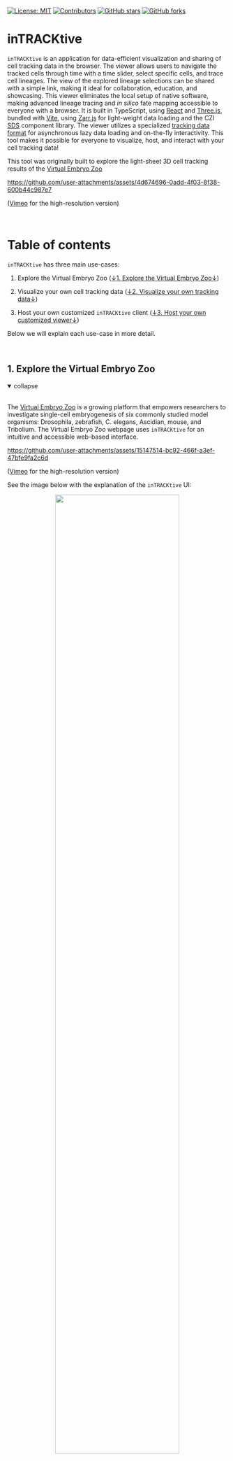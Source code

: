 [![License: MIT](https://img.shields.io/badge/License-MIT-yellow.svg)](https://opensource.org/licenses/MIT)
[![Contributors](https://img.shields.io/github/contributors-anon/royerlab/inTRACKtive)](https://github.com/royerlab/inTRACKtive/graphs/contributors)
[![GitHub stars](https://img.shields.io/github/stars/royerlab/inTRACKtive?style=social)](https://github.com/royerlab/inTRACKtive/)
[![GitHub forks](https://img.shields.io/github/forks/royerlab/inTRACKtive?style=social)](https://git:hub.com/royerlab/inTRACKtive/)

# inTRACKtive

`inTRACKtive` is an application for data-efficient visualization and sharing of cell tracking data in the browser. The viewer allows users to navigate the tracked cells through time with a time slider, select specific cells, and trace cell lineages. The view of the explored lineage selections can be shared with a simple link, making it ideal for collaboration, education, and showcasing. This viewer eliminates the local setup of native software, making advanced lineage tracing and *in silico* fate mapping accessible to everyone with a browser. It is built in TypeScript, using [React](https://react.dev/) and
[Three.js](https://threejs.org/), bundled with [Vite](https://vitejs.dev/), using [Zarr.js](https://github.com/gzuidhof/zarr.js) for light-weight data loading and the CZI [SDS](https://github.com/chanzuckerberg/sci-components?tab=readme-ov-file) component library. The viewer utilizes a specialized [tracking data format](public/docs/file_format.md) for asynchronous lazy data loading and on-the-fly interactivity. This tool makes it possible for everyone to visualize, host, and interact with your cell tracking data!

This tool was originally built to explore the light-sheet 3D cell tracking results of the [Virtual Embryo Zoo](https://virtual-embryo-zoo.sf.czbiohub.org/)

https://github.com/user-attachments/assets/4d674696-0add-4f03-8f38-600b44c987e7

(<a href="https://vimeo.com/1019958933/a61cfa4120">Vimeo</a> for the high-resolution version)

<br/>

# Table of contents
`inTRACKtive` has three main use-cases: 

1. Explore the Virtual Embryo Zoo ([↓1. Explore the Virtual Embryo Zoo↓](#1-explore-the-virtual-embryo-zoo))

2. Visualize your own cell tracking data ([↓2. Visualize your own tracking data↓](#2-visualize-your-own-cell-tracking-data))

3. Host your own customized `inTRACKtive` client ([↓3. Host your own customized viewer↓](#3-host-your-own-customized-viewer))

Below we will explain each use-case in more detail.

<br/>


## 1. Explore the Virtual Embryo Zoo

<details open>
    <summary>collapse</summary></br>

The [Virtual Embryo Zoo](https://virtual-embryo-zoo.sf.czbiohub.org/) is a growing platform that empowers researchers to investigate single-cell embryogenesis of six commonly studied model organisms: Drosophila, zebrafish, C. elegans, Ascidian, mouse, and Tribolium. The Virtual Embryo Zoo webpage uses `inTRACKtive` for an intuitive and accessible web-based interface.


https://github.com/user-attachments/assets/15147514-bc92-466f-a3ef-47bfe9fa2c6d

(<a href="https://vimeo.com/1019959289/edfcb4d6a7">Vimeo</a> for the high-resolution version)

See the image below with the explanation of the `inTRACKtive` UI: 

<p align="center">
  <img src="/public/docs/images/UI_overview.png" width="75%">
  <p align="center">
    <em>Figure 1 - UI overview</em>
  </p>
</p>

([↑Back to table of contents↑](#table-of-contents))

</details><br/>




## 2. Visualize your own cell tracking data 

<details open>
    <summary>collapse</summary></br>

We tried to make it as easy as possible to visualize your own data with `inTRACKtive`, there are currently three pathways you can follow: _i_) use the command-line interface for data conversion and hosting, _ii_) open `inTRACKtive` from the napari plugin, or _iii_) from a Jupyter/Google Colab Notebook. All three options are outlined below, after the note regarding the file format. 


#### Note: Tracking data format

In order to view your own cell tracking data with `inTRACKtive`, make sure your data is in the following format (which is the standard [Ultrack](https://github.com/royerlab/ultrack) format):

```
|   track_id |   t |   z |   y |   x |   parent_track_id |
|-----------:|----:|----:|----:|----:|------------------:|
|          1 |   0 | 361 | 415 | 266 |                -1 |
|          1 |   1 | 364 | 419 | 269 |                -1 |
|          2 |   2 | 331 | 421 | 259 |                 1 |
|          2 |   3 | 335 | 397 | 265 |                 1 |
|          2 |   4 | 334 | 390 | 275 |                 1 |
|          3 |   2 | 422 | 405 | 291 |                 1 |
|          3 |   3 | 423 | 400 | 300 |                 1 |
|          3 |   4 | 419 | 398 | 302 |                 1 |
```

where `track_id` is the label of each track (consistent over time), and `parent_track_id` the `track_id` of the parent cell after cell division. In this example, cell `1` divides into cells `2` and `3` in at `t=2`. Make sure that `t` is continuous and starts at `0` and that `track_id` is integer-valued and starts from `1`. The can be in a `csv` format, or `pandas.dataFrame`, or anything equivalent. We are working on conversion script from popular cell tracking algorithms into our format, they will be available soon.

For `inTRACKtive`, the data described above needs to be converted into our specialized Zarr format. We have python and command-line functions (see below at point _i_), while the napari and Jupyter Notebook solutions do this under the hood. 

The common first step for all three approaches is to start with a clean conda environment, and git install the package: 

```
conda create -n intracktive python
conda activate intracktive
pip install git+https://github.com/royerlab/inTRACKtive.git@main#subdirectory=python
```

---

### i) Command-line interface to convert and host your own data for `inTRACKtive`

This approach consists of two steps: converting the tracking data into our specialized Zarr format, and hosting the data to make it accessible for the browser. 

For the first step, we assume your cell tracking data is saved as `tracks.csv` in the format as described above (5-6 columns, with column names: `track_id, t, (z), y, x, parent_track_id]`), where `z` is optional. This `tracks.csv` file can be converted to our Zarr format using the following command-line function (found in [/python/src/intracktive/convert.py](/python/src/intracktive/convert.py)):

```
intracktive convert --csv_file /path/to/tracks.csv
```

This function converts `tracks.csv` to `tracks_bundle.zarr` (if interested, see the [Zarr format](public/docs/file_format.md)). Change `/path/to/tracks.csv` into the actual path to you `tracks.csv`. By default, `tracks_bundle.zarr` is saved in the same directory as `tracks.csv`, unless `--out_dir` is specified as the extra parameter to the function call (see the [function itself](python/src/intracktive/convert.py) for more details). The conversion script works for 2D and 3D datasets (when the column `z` is not present, a 2D dataset is assumed, i.e., all `z`-values will be set to 0)

By default, all the cells are represented by equally-sized dots in inTRACKtive. The conversion script has the option of giving each cell a different size. For this: 1) make sure `tracks.csv` has an extra column named `radius`, and 2) use the flag `--add_radius` when calling the conversion script:

```
intracktive convert --csv_file path/to/tracks.csv --add_radius
```

Or use `intracktive convert --help` for the documentation on the inputs and outputs


In order for the viewer to access the data, the data must be hosted at a location the browser can access. For testing and visualizing data on your own computer, the easiest way is to host the data via `localhost`. This repository contains a [tool](python/src/intracktive//server.py) to host the data locally:

```
intracktive server path/to/data
```

where `path/to/data` is the full path to the folder containing your data (e.g., `tracks_bundle.zarr`). Note that the path should **not** include the Zarr filename, so if the `tracks_bundle.zarr` is located in your Downloads folder, use `intracktive server ~/Downloads`. The tool will create a `localhost` with a name similar to `http://127.0.0.1:8000/`. 

Open this link in the browser, navigate to the exact dataset, right-click on the dataset (`tracks-bundle.zarr`) and `copy link` (depending on the browser). Then, open [the `inTRACKtive` viewer](https://intracktive.sf.czbiohub.org/), paste the copied link into the viewer (use the :globe_with_meridians: icon in the lower-left corner), and visualize your own data!

---

### ii) Open `inTRACKtive` using a Jupyter Notebook

To make the previous two proccesses (conversion + hosting data) easiest, we compiled them into a single python function, which is demonstration in a [Jupyter Notebook (`/napari/src/intracktive/examples`)](/python/src/intracktive/examples/notebook1_inTRACKtive_from_notebook.ipynb). 

```
dataframe_to_browser(data, zarr_dir)
```

where `data` is a `pandas.dataFrame` containing the tracking data, and `zarr_dir` to directory on your computer to save the Zarr file. The `dataframe_to_browser` function, under the hood, sequentially: 1) converts pd.dataFrame to Zarr,  2) saves the Zarr in the specified location, 3) spins up a localhost at that location, and 4) launches a browser window of inTRACKtive with as dataUrl the zarr in the localhost. All in a function call. 

- **Colab comment**

### iii) Open `inTRACKtive` using the napari widget

Using the same capabilities of the `dataframe_to_browser`, we made a [napari](https://napari.org/stable/) widget. The widget (`intracktiveWidget`) is part of the python package after `pip install`, and automatically shows up in the napari widget list (`plugins>inTRACKtive`). To keep the inTRACKtive python package light-weight, napari is not listed as one of it's dependecies. To make use of the napari widget, please `pip install napari[all]` in the same conda environment as `inTRACKtive`. The widget takes the tracking data from a [`tracks`](https://napari.org/dev/howtos/layers/tracks.html) layer in napari and opens an `inTRACKtive` browser window with the data. We provide an example of how to use the widget in a [Jupyter Notebook (`/napari/src/intracktive/examples`)](/python/src/intracktive/examples/notebook2_inTRACKtive_from_napari.ipynb). 

<p align="center">
  <img src="/public/docs/images/napari_widget.png" width="75%">
  <p align="center">
    <em>Figure 2 - the inTRACKtive napari widget</em>
  </p>
</p>

Some notes: 
- The user can select a tracks layer to open in `inTRACKtive`
- The user can choose the directory of where to save the Zarr (either provide a directory, or leave black, and the widget will save in a temporary location)

([↑Back to table of contents↑](#table-of-contents))



</details><br/>




## 3. Host your own customized viewer

<details open>
    <summary>collapse</summary></br>

If you want to host your own customizable `inTRACKtive`, we recommend to `fork` the repo. To run the viewer locally, you need to install with `npm`:

```
npm install
```

Then, you can run the development server with:

```
npm run dev
```

For testing, use `npm run test` or `npm run coverage`


To customize the viewer, personalize the settings by simply changing elements in `CONFIG.json`. The following settings can be changed: 

- branding:
    - name (`"University of XX"`)
    - path to logo (`"/path/to/logo.png"`)
- data:
    - path to default dataset (`"https://public/XXX_bundle.zarr/"`)
- parameters:
    - max number of points allowed to select, before warning pops up (`100`)
    - colormap of the track highlights (`"viridis-inferno"`)
    - size of points (`0.1`)
    - color of the cells (`[0, 0.8, 0.8]`) = cyan
    - color of the selected cells (`[0.9, 0, 0.9]`) = pink
    - color of the previewed cells (`[0.8, 0.8, 0]`) = yellow

Of course, any other setting can be personalized by actively changing the code of `inTRACKtive`. For more technical details check the [architecture documentation](public/docs/architecture.md) of the application.

([↑Back to table of contents↑](#table-of-contents))

</details><br/>







# Collaborators
This tool has been developed by the [Loïc A. Royer Group](https://www.czbiohub.org/royer/) from the [Chan Zuckerberg Biohub San Francisco](https://www.czbiohub.org/sf/) and the [Chan Zuckerberg Initiative](https://chanzuckerberg.com).

Team: 
- [Teun A.P.M. Huijben](https://github.com/TeunHuijben)
- [Ashley Anderson](https://github.com/aganders3)
- [Andy Sweet](https://github.com/andy-sweet)
- [Erin Hoops](https://github.com/ehoops-cz)
- [Connor Larsen](https://github.com/clarsen-czi)
- [Kyle Awayan](https://github.com/kyleawayan)
- [Jordão Bragantini](https://github.com/JoOkuma)
- [Chi-Li Chiu](https://github.com/chili-chiu)
- [Loïc A. Royer](https://github.com/royerloic)

<br/>


# Contact us
If you have any questions, requests or awesome ideas, please contact us:

Teun Huijben (teun.huijben@czbiohub.org / [Twitter/X](https://x.com/TeunHuijben))

Loïc A. Royer (loic.royer@czbiohub.org / [Twitter/X](https://x.com/loicaroyer/))

<br/>


# Citation

If you use `inTRACKtive` in your research, please cite the following preprint:
```
@article {Huijben2024.10.18.618998,
	author = {Huijben, Teun A.P.M. and Anderson, Ashley G. and Sweet, Andrew and Hoops, Erin and Larsen, Connor and Awayan, Kyle and Bragantini, Jordao and Chiu, Chi-Li and Royer, Loic A.},
	title = {inTRACKtive - A Web-Based Tool for Interactive Cell Tracking Visualization},
	year = {2024},
	doi = {10.1101/2024.10.18.618998},
	publisher = {Cold Spring Harbor Laboratory},
	URL = {https://www.biorxiv.org/content/early/2024/10/20/2024.10.18.618998},
	journal = {bioRxiv}
}
```

<br/>
